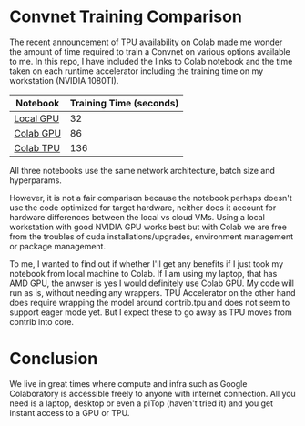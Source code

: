 # Convnet Training Comparison

The recent announcement of TPU availability on Colab made me wonder the amount of time required to train a Convnet on various options available to me. In this repo, I have included the links to Colab notebook and the time taken on each runtime accelerator including the training time on my workstation (NVIDIA 1080TI).


|Notebook|Training Time (seconds)|
|--------|-----------------------|
|<a href="">Local GPU</a>| 32|
|<a href="https://colab.research.google.com/drive/1UCMQJDpJ5hEiUEQ4qMAj0UBiYQ6n8Yg-">Colab GPU</a>| 86|
|<a href="https://colab.research.google.com/drive/1rP91Q5L1mPOVt7FcKkqFJSIMZrBtDawO">Colab TPU</a>| 136|

All three notebooks use the same network architecture, batch size and hyperparams. 

However, it is not a fair comparison because the notebook perhaps doesn't use the code optimized for target hardware, neither does it account for hardware differences between the local vs cloud VMs. Using a local workstation with good NVIDIA GPU works best but with Colab we are free from the troubles of cuda installations/upgrades, environment management or package management. 

To me, I wanted to find out if whether I'll get any benefits if I just took my notebook from local machine to Colab. If I am using my laptop, that has AMD GPU, the anwser is yes I would definitely use Colab GPU. My code will run as is, without needing any wrappers. TPU Accelerator on the other hand does require wrapping the model around contrib.tpu and does not seem to support eager mode yet. But I expect these to go away as TPU moves from contrib into core. 


# Conclusion

We live in great times where compute and infra such as Google Colaboratory is accessible freely to anyone with internet connection. All you need is a laptop, desktop or even a piTop (haven't tried it) and you get instant access to a GPU or TPU.  

